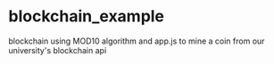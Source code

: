 # blockchain_example
blockchain using MOD10 algorithm and app.js to mine a coin from our university's blockchain api
